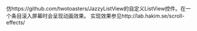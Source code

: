 仿https://github.com/twotoasters/JazzyListView的自定义ListView控件。在一个条目滚入屏幕时会呈现动画效果。
实现效果参见http://lab.hakim.se/scroll-effects/
